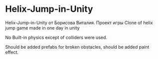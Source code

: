 # Helix-Jump-in-Unity
Helix-Jump-in-Unity от Борисова Виталия. Проект игры
Clone of helix jump game made in one day in unity

No Built-in physics except of colliders were used.

Should be added prefabs for broken obstacles, should be added paint effect.
